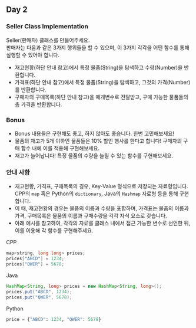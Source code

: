 ## Day 2

### Seller Class Implementation

Seller(판매자) 클래스를 만들어주세요.<br/>
판매자는 다음과 같은 3가지 행위들을 할 수 있으며, 이 3가지 각각을 어떤 함수를 통해 실행할 수 있어야 합니다.

- 재고현황(하단 안내 참고)에서 특정 물품(String)을 탐색하고 수량(Number)을 반환합니다.
- 가격표(하단 안내 참고)에서 특정 물품(String)을 탐색하고, 그것의 가격(Number)를 반환합니다.
- 구매자의 구매목록(하단 안내 참고)을 매개변수로 전달받고, 구매 가능한 물품들의 총 가격을 반환합니다.

### Bonus
- Bonus 내용들은 구현해도 좋고, 하지 않아도 좋습니다. 한번 고민해보세요!
- 물품의 재고가 5개 이하인 물품들은 10% 할인 행사를 한다고 합니다! 구매자의 구매 함수 내에 이를 적용해 구현해보세요.
- 재고가 늘어납니다! 특정 물품의 수량을 늘릴 수 있는 함수를 구현해보세요.

### 안내 사항
- 재고현황, 가격표, 구매목록의 경우, Key-Value 형식으로 저장되는 자료형입니다. CPP의 `map` 혹은 Python의 `dictionary`, Java의 `Hashmap` 자료형 등을 통해 구현합니다.
- 이 때, 재고현황의 경우는 물품의 이름과 수량을 포함하며, 가격표는 물품의 이름과 가격, 구매목록은 물품의 이름과 구매수량을 각각 자식 요소로 갖습니다.
- 아래 예시를 참고하여, 각각의 자료를 클래스 내에서 접근 가능한 변수로 선언한 뒤, 이를 이용해 각 함수를 구현해주세요.

CPP
```cpp
map<string, long long> prices;
prices["ABCD"] = 1234;
prices["QWER"] = 5678;
```
Java
```java
HashMap<String, long> prices = new HashMap<String, long>();
prices.put("ABCD", 1234);
prices.put("QWER", 5678);
```
Python
```python
price = {"ABCD": 1234, "QWER": 5678}
```
